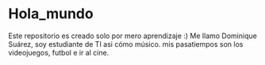 # Hola_mundo
Este repositorio es creado solo por mero aprendizaje :)
Me llamo Dominique Suárez, soy estudiante de TI asi cómo músico.
mis pasatiempos son los videojuegos, futbol e ir al cine.
